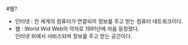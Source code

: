 #웹?

* 인터넷 : 전 세계의 컴퓨터가 연결되어 정보를 주고 받는 컴퓨터 네트워크이다.  
* 웹 : World Wid Web의 약자로 1991년에 처음 등장했다.  
	인터넷 위에서 서비스되며 정보를 주고 받는 공간이다.  